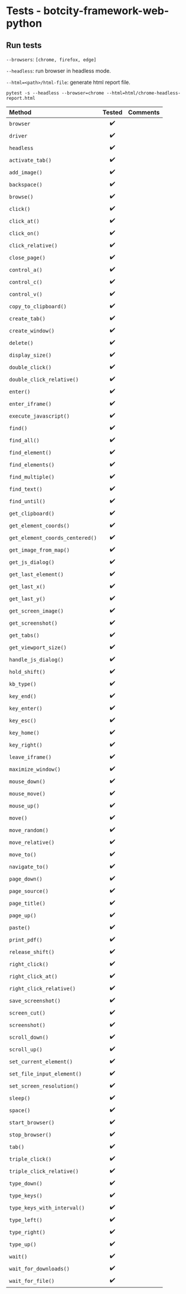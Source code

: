 # Tests - botcity-framework-web-python

## Run tests

`--browsers`: `[chrome, firefox, edge]`

`--headless`: run browser in headless mode.

`--html=<path>/html-file`: generate html report file.

```shell
pytest -s --headless --browser=chrome --html=html/chrome-headless-report.html
```

| Method                          |       Tested       | Comments |
|:--------------------------------|:------------------:|----------|
| `browser`                       | :heavy_check_mark: |          |
| `driver`                        | :heavy_check_mark: |          |
| `headless`                      | :heavy_check_mark: |          |
| `activate_tab()`                | :heavy_check_mark: |          |
| `add_image()`                   | :heavy_check_mark: |          |
| `backspace()`                   | :heavy_check_mark: |          |
| `browse()`                      | :heavy_check_mark: |          |
| `click()`                       | :heavy_check_mark: |          |
| `click_at()`                    | :heavy_check_mark: |          |
| `click_on()`                    | :heavy_check_mark: |          |
| `click_relative()`              | :heavy_check_mark: |          |
| `close_page()`                  | :heavy_check_mark: |          |
| `control_a()`                   | :heavy_check_mark: |          |
| `control_c()`                   | :heavy_check_mark: |          |
| `control_v()`                   | :heavy_check_mark: |          |
| `copy_to_clipboard()`           | :heavy_check_mark: |          |
| `create_tab()`                  | :heavy_check_mark: |          |
| `create_window()`               | :heavy_check_mark: |          |
| `delete()`                      | :heavy_check_mark: |          |
| `display_size()`                | :heavy_check_mark: |          |
| `double_click()`                | :heavy_check_mark: |          |
| `double_click_relative()`       | :heavy_check_mark: |          |
| `enter()`                       | :heavy_check_mark: |          |
| `enter_iframe()`                | :heavy_check_mark: |          |
| `execute_javascript()`          | :heavy_check_mark: |          |
| `find()`                        | :heavy_check_mark: |          |
| `find_all()`                    | :heavy_check_mark: |          |
| `find_element()`                | :heavy_check_mark: |          |
| `find_elements()`               | :heavy_check_mark: |          |
| `find_multiple()`               | :heavy_check_mark: |          |
| `find_text()`                   | :heavy_check_mark: |          |
| `find_until()`                  | :heavy_check_mark: |          |
| `get_clipboard()`               | :heavy_check_mark: |          |
| `get_element_coords()`          | :heavy_check_mark: |          |
| `get_element_coords_centered()` | :heavy_check_mark: |          |
| `get_image_from_map()`          | :heavy_check_mark: |          |
| `get_js_dialog()`               | :heavy_check_mark: |          |
| `get_last_element()`            | :heavy_check_mark: |          |
| `get_last_x()`                  | :heavy_check_mark: |          |
| `get_last_y()`                  | :heavy_check_mark: |          |
| `get_screen_image()`            | :heavy_check_mark: |          |
| `get_screenshot()`              | :heavy_check_mark: |          |
| `get_tabs()`                    | :heavy_check_mark: |          |
| `get_viewport_size()`           | :heavy_check_mark: |          |
| `handle_js_dialog()`            | :heavy_check_mark: |          |
| `hold_shift()`                  | :heavy_check_mark: |          |
| `kb_type()`                     | :heavy_check_mark: |          |
| `key_end()`                     | :heavy_check_mark: |          |
| `key_enter()`                   | :heavy_check_mark: |          |
| `key_esc()`                     | :heavy_check_mark: |          |
| `key_home()`                    | :heavy_check_mark: |          |
| `key_right()`                   | :heavy_check_mark: |          |
| `leave_iframe()`                | :heavy_check_mark: |          |
| `maximize_window()`             | :heavy_check_mark: |          |
| `mouse_down()`                  | :heavy_check_mark: |          |
| `mouse_move()`                  | :heavy_check_mark: |          |
| `mouse_up()`                    | :heavy_check_mark: |          |
| `move()`                        | :heavy_check_mark: |          |
| `move_random()`                 | :heavy_check_mark: |          |
| `move_relative()`               | :heavy_check_mark: |          |
| `move_to()`                     | :heavy_check_mark: |          |
| `navigate_to()`                 | :heavy_check_mark: |          |
| `page_down()`                   | :heavy_check_mark: |          |
| `page_source()`                 | :heavy_check_mark: |          |
| `page_title()`                  | :heavy_check_mark: |          |
| `page_up()`                     | :heavy_check_mark: |          |
| `paste()`                       | :heavy_check_mark: |          |
| `print_pdf()`                   | :heavy_check_mark: |          |
| `release_shift()`               | :heavy_check_mark: |          |
| `right_click()`                 | :heavy_check_mark: |          |
| `right_click_at()`              | :heavy_check_mark: |          |
| `right_click_relative()`        | :heavy_check_mark: |          |
| `save_screenshot()`             | :heavy_check_mark: |          |
| `screen_cut()`                  | :heavy_check_mark: |          |
| `screenshot()`                  | :heavy_check_mark: |          |
| `scroll_down()`                 | :heavy_check_mark: |          |
| `scroll_up()`                   | :heavy_check_mark: |          |
| `set_current_element()`         | :heavy_check_mark: |          |
| `set_file_input_element()`      | :heavy_check_mark: |          |
| `set_screen_resolution()`       | :heavy_check_mark: |          |
| `sleep()`                       | :heavy_check_mark: |          |
| `space()`                       | :heavy_check_mark: |          |
| `start_browser()`               | :heavy_check_mark: |          |
| `stop_browser()`                | :heavy_check_mark: |          |
| `tab()`                         | :heavy_check_mark: |          |
| `triple_click()`                | :heavy_check_mark: |          |
| `triple_click_relative()`       | :heavy_check_mark: |          |
| `type_down()`                   | :heavy_check_mark: |          |
| `type_keys()`                   | :heavy_check_mark: |          |
| `type_keys_with_interval()`     | :heavy_check_mark: |          |
| `type_left()`                   | :heavy_check_mark: |          |
| `type_right()`                  | :heavy_check_mark: |          |
| `type_up()`                     | :heavy_check_mark: |          |
| `wait()`                        | :heavy_check_mark: |          |
| `wait_for_downloads()`          | :heavy_check_mark: |          |
| `wait_for_file()`               | :heavy_check_mark: |          |